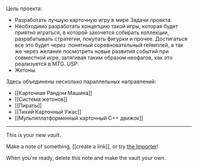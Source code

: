 Цель проекта:
* Разработать лучшую карточную игру в мире
Задачи проекта:
* Необходимо разработать концепцию такой игры, которая будет приятно играться, в которой захочется собирать коллекции, разрабатывать стратегии, покупать фигурки и прочее. Достигаться все это будет через  понятный соревновательный геймплей, а так же через желание посмотреть новые развития событий при совместной игре, затягивая таким образом неофагов, как это реализуется в MTG.
USP:
* Жетоны. 

Здесь объединены несколько параллельных направлений:
* [[Карточная Рандом Машина]]
* [[Система жетонов]]
* [[Пираты]]
* [[Тихий Карточный Ужас]]
* [[Мультиплатформенный карточный С++ движок]]

---

This is your new *vault*.

Make a note of something, [[create a link]], or try [the Importer](https://help.obsidian.md/Plugins/Importer)!

When you're ready, delete this note and make the vault your own.